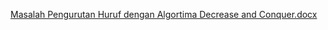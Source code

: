 [Masalah Pengurutan Huruf dengan Algortima Decrease and Conquer.docx](https://github.com/AhmadBustanulAziz/Algoritma-Decrease-and-Conquer-Masalah-Pengurutan-Huruf/files/7274037/Masalah.Pengurutan.Huruf.dengan.Algortima.Decrease.and.Conquer.docx)
